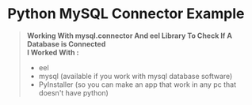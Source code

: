 # Python MySQL Connector Example
> **Working With mysql.connector And eel Library To Check If A Database is Connected**<br>
> **I Worked With :**
> * eel
> * mysql (available if you work with mysql database software)
> * PyInstaller (so you can make an app that work in any pc that doesn't have python)
